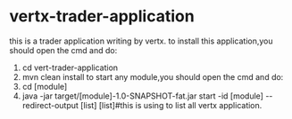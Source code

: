# vertx-trader-application
this is a trader application writing by vertx.
to install this application,you should open the cmd and do: 
1. cd vert-trader-application
2. mvn clean install
to start any module,you should open the cmd and do:
3. cd [module]
4. java -jar target/[module]-1.0-SNAPSHOT-fat.jar start -id [module] --redirect-output [list]
[list]#this is using to list all vertx application.
